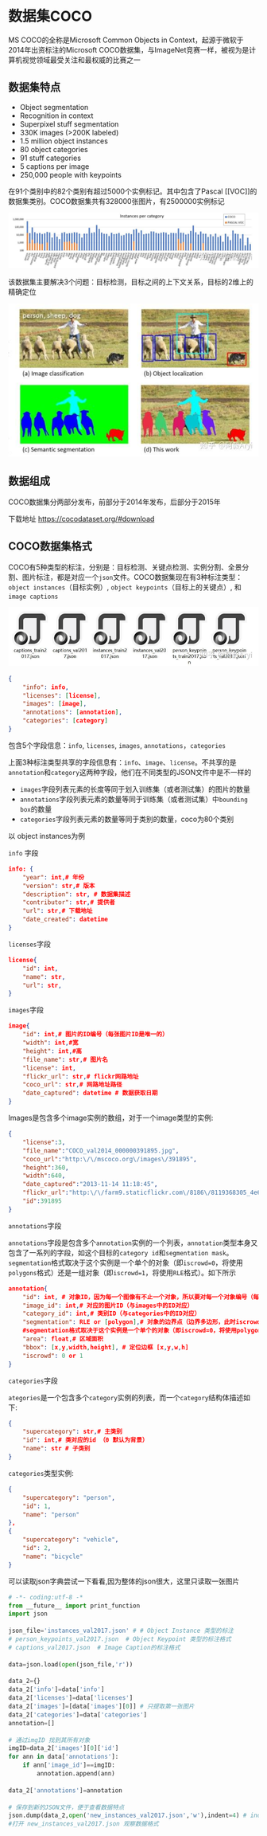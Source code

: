 # 数据集COCO

MS COCO的全称是Microsoft Common Objects in Context，起源于微软于2014年出资标注的Microsoft COCO数据集，与ImageNet竞赛一样，被视为是计算机视觉领域最受关注和最权威的比赛之一

## 数据集特点
* Object segmentation
* Recognition in context
* Superpixel stuff segmentation
* 330K images (>200K labeled)
* 1.5 million object instances
* 80 object categories
* 91 stuff categories
* 5 captions per image
* 250,000 people with keypoints

在91个类别中的82个类别有超过5000个实例标记。其中包含了Pascal [[VOC]]的数据集类别。COCO数据集共有328000张图片，有2500000实例标记

![本地](<../../Document images/DS/COCO数据类别.jpg>)

该数据集主要解决3个问题：目标检测，目标之间的上下文关系，目标的2维上的精确定位

![本地](<../../Document images/DS/COCO数据集对比示意图.jpg>)

## 数据组成
COCO数据集分两部分发布，前部分于2014年发布，后部分于2015年

下载地址 https://cocodataset.org/#download

## COCO数据集格式
COCO有5种类型的标注，分别是：目标检测、关键点检测、实例分割、全景分割、图片标注，都是对应一个`json`文件。COCO数据集现在有3种标注类型：`object instances`（目标实例）, `object keypoints`（目标上的关键点）, 和`image captions`

![本地](<../../Document images/DS/annotation文件.jpg>)

```json
{
    "info": info,
    "licenses": [license],
    "images": [image],
    "annotations": [annotation],
    "categories": [category]
}
```
包含5个字段信息：`info`, `licenses`, `images`, `annotations`，`categories`

上面3种标注类型共享的字段信息有：`info`、`image`、`license`。不共享的是`annotation`和`category`这两种字段，他们在不同类型的JSON文件中是不一样的

* `images`字段列表元素的长度等同于划入训练集（或者测试集）的图片的数量
* `annotations`字段列表元素的数量等同于训练集（或者测试集）中`bounding box`的数量
* `categories`字段列表元素的数量等同于类别的数量，coco为80个类别

以 object instances为例

`info` 字段
```json
info: {
    "year": int,# 年份
    "version": str,# 版本
    "description": str, # 数据集描述
    "contributor": str,# 提供者
    "url": str,# 下载地址
    "date_created": datetime
}
```
`licenses`字段
```json
license{
    "id": int,
    "name": str,
    "url": str,
}
```
`images`字段
```json
image{
    "id": int,# 图片的ID编号（每张图片ID是唯一的）
    "width": int,#宽
    "height": int,#高
    "file_name": str,# 图片名
    "license": int,
    "flickr_url": str,# flickr网路地址
    "coco_url": str,# 网路地址路径
    "date_captured": datetime # 数据获取日期
}
```
Images是包含多个image实例的数组，对于一个image类型的实例:
```json
{
	"license":3,
	"file_name":"COCO_val2014_000000391895.jpg",
	"coco_url":"http:\/\/mscoco.org\/images\/391895",
	"height":360,
    "width":640,
    "date_captured":"2013-11-14 11:18:45",
	"flickr_url":"http:\/\/farm9.staticflickr.com\/8186\/8119368305_4e622c8349_z.jpg",
	"id":391895
}
```
`annotations`字段

`annotations`字段是包含多个`annotation`实例的一个列表，`annotation`类型本身又包含了一系列的字段，如这个目标的`category id`和`segmentation mask`。`segmentation`格式取决于这个实例是一个单个的对象（即`iscrowd=0`，将使用`polygons`格式）还是一组对象（即`iscrowd=1`，将使用`RLE`格式）。如下所示
```json
annotation{
    "id": int, # 对象ID，因为每一个图像有不止一个对象，所以要对每一个对象编号（每个对象的ID是唯一的）
    "image_id": int,# 对应的图片ID（与images中的ID对应）
    "category_id": int,# 类别ID（与categories中的ID对应）
    "segmentation": RLE or [polygon],# 对象的边界点（边界多边形，此时iscrowd=0）。
    #segmentation格式取决于这个实例是一个单个的对象（即iscrowd=0，将使用polygons格式）还是一组对象（即iscrowd=1，将使用RLE格式）
    "area": float,# 区域面积
    "bbox": [x,y,width,height], # 定位边框 [x,y,w,h]
    "iscrowd": 0 or 1 
}
```
`categories`字段

`ategories`是一个包含多个`category`实例的列表，而一个`category`结构体描述如下:
```json
{
	"supercategory": str,# 主类别
    "id": int,# 类对应的id （0 默认为背景）
    "name": str # 子类别
}
```
`categories`类型实例:
```json
{
	"supercategory": "person",
	"id": 1,
	"name": "person"
},
{
	"supercategory": "vehicle",
	"id": 2,
	"name": "bicycle"
}
```
可以读取json字典尝试一下看看,因为整体的json很大，这里只读取一张图片
```python
# -*- coding:utf-8 -*
from __future__ import print_function
import json

json_file='instances_val2017.json' # # Object Instance 类型的标注
# person_keypoints_val2017.json  # Object Keypoint 类型的标注格式
# captions_val2017.json  # Image Caption的标注格式

data=json.load(open(json_file,'r'))

data_2={}
data_2['info']=data['info']
data_2['licenses']=data['licenses']
data_2['images']=[data['images'][0]] # 只提取第一张图片
data_2['categories']=data['categories']
annotation=[]

# 通过imgID 找到其所有对象
imgID=data_2['images'][0]['id']
for ann in data['annotations']:
    if ann['image_id']==imgID:
        annotation.append(ann)

data_2['annotations']=annotation

# 保存到新的JSON文件，便于查看数据特点
json.dump(data_2,open('new_instances_val2017.json','w'),indent=4) # indent=4 更加美观显示
#打开 new_instances_val2017.json 观察数据格式
```